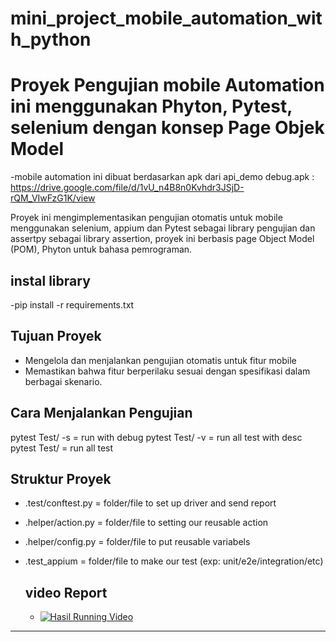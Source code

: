# mini_project_mobile_automation_with_python

# Proyek Pengujian mobile Automation ini menggunakan Phyton, Pytest, selenium dengan konsep Page Objek Model
-mobile automation ini dibuat berdasarkan apk dari api_demo debug.apk :  https://drive.google.com/file/d/1vU_n4B8n0Kvhdr3JSjD-rQM_VIwFzG1K/view

Proyek ini mengimplementasikan pengujian otomatis untuk mobile menggunakan selenium, appium dan Pytest sebagai library pengujian dan assertpy sebagai library assertion, proyek ini berbasis page Object Model (POM), Phyton untuk bahasa pemrograman.

## instal library
-pip install -r requirements.txt 

## Tujuan Proyek
- Mengelola dan menjalankan pengujian otomatis untuk fitur mobile
- Memastikan bahwa fitur berperilaku sesuai dengan spesifikasi dalam berbagai skenario.

## Cara Menjalankan Pengujian
pytest Test/ -s     = run with debug
pytest Test/ -v     = run all test with desc
pytest  Test/       = run all test

## Struktur Proyek
- .test/conftest.py            = folder/file to set up driver and send report
- .helper/action.py             = folder/file to setting our reusable action
- .helper/config.py         = folder/file to put reusable variabels
- .test_appium                           = folder/file to make our test (exp: unit/e2e/integration/etc)
    
  ## video Report
  - [![Hasil Running Video](https://img.youtube.com/vi/<video-id>/0.jpg)](https://github.com/YusgarRisaldiYusup/apium_python/blob/main/studio64_QUdPtd2dpu.mp4)



---
